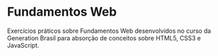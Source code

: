 # Fundamentos Web

Exercícios práticos sobre Fundamentos Web desenvolvidos no curso da Generation Brasil para absorção de conceitos sobre HTML5, CSS3 e JavaScript.
